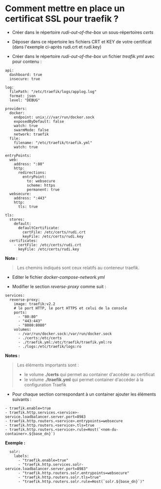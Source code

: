 # Comment mettre en place un certificat SSL pour traefik ?

- Créer dans le répertoire *rudi-out-of-the-box* un sous-répertoires *certs*

- Déposer dans ce répertoire les fichiers CRT et KEY de votre certificat (dans l'exemple ci-après rudi.crt et rudi.key)

- Créer dans le répertoire *rudi-out-of-the-box* un fichier *treafik.yml* avec pour contenu :

```
api:
  dashboard: true
  insecure: true

log:
  filePath: "/etc/traefik/logs/applog.log"
  format: json
  level: "DEBUG"

providers:
  docker:
    endpoint: unix:///var/run/docker.sock
    exposedByDefault: false
    watch: true
    swarmMode: false
    network: traefik
  file:
    filename: "/etc/traefik/traefik.yml"
    watch: true

entryPoints:
  web:
    address: ":80"
    http:
      redirections:
        entryPoint:
          to: websecure
          scheme: https
          permanent: true
  websecure:
    address: ":443"
    http:
      tls: true

tls:
  stores:
    default:
      defaultCertificate:
        certFile: /etc/certs/rudi.crt
        keyFile: /etc/certs/rudi.key
  certificates:
    - certFile: /etc/certs/rudi.crt
      keyFile: /etc/certs/rudi.key
```

**Note :** 

> Les chemins indiqués sont ceux relatifs au conteneur traefik.

- Editer le fichier *docker-compose-network.yml*

- Modifier le section *reverse-proxy* comme suit :

```
services:
  reverse-proxy:
    image: traefik:v2.2
    # le port HTTP, le port HTTPS et celui de la console
    ports:
      - "80:80"
      - "443:443"
      - "8080:8080" 
    volumes:
      - /var/run/docker.sock:/var/run/docker.sock
      - ./certs:/etc/certs
      - ./traefik.yml:/etc/traefik/traefik.yml:ro
      - ./logs:/etc/traefik/logs:ro      
```

**Notes :** 

> Les éléments importants sont :
> - le volume **./certs** qui permet au container d'accéder au certificat
> - le volume **./traefik.yml** qui permet container d'accéder à la configuration Traefik

- Pour chaque section correspondant à un container ajouter les éléments suivants :

```
- traefik.enable=true
- traefik.http.services.<service>-service.loadbalancer.server.port=8983
- traefik.http.routers.<service>.entrypoints=websecure
- traefik.http.routers.<service>.tls=true
- traefik.http.routers.<service>.rule=Host(`<nom-du-container>.${base_dn}`)
```

**Exemple :**

```
  solr:
    labels:
      - "traefik.enable=true"
      - "traefik.http.services.solr-service.loadbalancer.server.port=8983"
      - "traefik.http.routers.solr.entrypoints=websecure"
      - "traefik.http.routers.solr.tls=true"
      - "traefik.http.routers.solr.rule=Host(`solr.${base_dn}`)"
```



